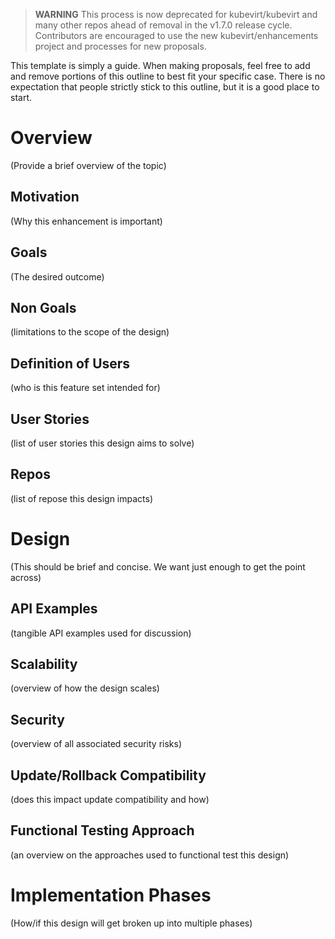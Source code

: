 > **WARNING** This process is now deprecated for kubevirt/kubevirt and many
> other repos ahead of removal in the v1.7.0 release cycle. Contributors
> are encouraged to use the new kubevirt/enhancements project and processes
> for new proposals.

This template is simply a guide. When making proposals, feel free to add and
remove portions of this outline to best fit your specific case. There is no
expectation that people strictly stick to this outline, but it is a good place
to start. 

# Overview
(Provide a brief overview of the topic)

## Motivation
(Why this enhancement is important)

## Goals
(The desired outcome)

## Non Goals
(limitations to the scope of the design)

## Definition of Users
(who is this feature set intended for)

## User Stories
(list of user stories this design aims to solve)

## Repos
(list of repose this design impacts)

# Design
(This should be brief and concise. We want just enough to get the point across)

## API Examples
(tangible API examples used for discussion)

## Scalability
(overview of how the design scales)

## Security
(overview of all associated security risks)

## Update/Rollback Compatibility
(does this impact update compatibility and how)

## Functional Testing Approach
(an overview on the approaches used to functional test this design)

# Implementation Phases
(How/if this design will get broken up into multiple phases)
